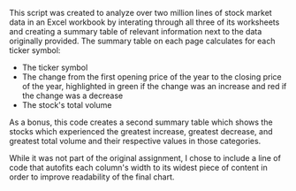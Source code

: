 This script was created to analyze over two million lines of stock market data in an Excel workbook by interating through all three of its worksheets and creating a summary table of relevant information next to the data originally provided. The summary table on each page calculates for each ticker symbol:
  - The ticker symbol
  - The change from the first opening price of the year to the closing price of the year, highlighted in green if the change was an increase and red if the change was a decrease
  - The stock's total volume
  
  As a bonus, this code creates a second summary table which shows the stocks which experienced the greatest increase, greatest decrease, and greatest total volume and their respective values in those categories.
  
  While it was not part of the original assignment, I chose to include a line of code that autofits each column's width to its widest piece of content in order to improve readability of the final chart.
